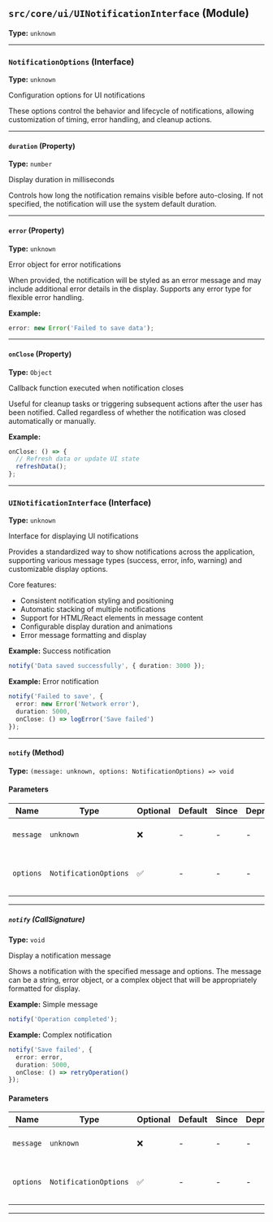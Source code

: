 ## `src/core/ui/UINotificationInterface` (Module)

**Type:** `unknown`

---

### `NotificationOptions` (Interface)

**Type:** `unknown`

Configuration options for UI notifications

These options control the behavior and lifecycle of notifications,
allowing customization of timing, error handling, and cleanup actions.

---

#### `duration` (Property)

**Type:** `number`

Display duration in milliseconds

Controls how long the notification remains visible before auto-closing.
If not specified, the notification will use the system default duration.

---

#### `error` (Property)

**Type:** `unknown`

Error object for error notifications

When provided, the notification will be styled as an error message
and may include additional error details in the display.
Supports any error type for flexible error handling.

**Example:**

```typescript
error: new Error('Failed to save data');
```

---

#### `onClose` (Property)

**Type:** `Object`

Callback function executed when notification closes

Useful for cleanup tasks or triggering subsequent actions after
the user has been notified. Called regardless of whether the
notification was closed automatically or manually.

**Example:**

```typescript
onClose: () => {
  // Refresh data or update UI state
  refreshData();
};
```

---

### `UINotificationInterface` (Interface)

**Type:** `unknown`

Interface for displaying UI notifications

Provides a standardized way to show notifications across the application,
supporting various message types (success, error, info, warning) and
customizable display options.

Core features:

- Consistent notification styling and positioning
- Automatic stacking of multiple notifications
- Support for HTML/React elements in message content
- Configurable display duration and animations
- Error message formatting and display

**Example:** Success notification

```typescript
notify('Data saved successfully', { duration: 3000 });
```

**Example:** Error notification

```typescript
notify('Failed to save', {
  error: new Error('Network error'),
  duration: 5000,
  onClose: () => logError('Save failed')
});
```

---

#### `notify` (Method)

**Type:** `(message: unknown, options: NotificationOptions) => void`

#### Parameters

| Name      | Type                  | Optional | Default | Since | Deprecated | Description                                 |
| --------- | --------------------- | -------- | ------- | ----- | ---------- | ------------------------------------------- |
| `message` | `unknown`             | ❌       | -       | -     | -          | Content to display in the notification      |
| `options` | `NotificationOptions` | ✅       | -       | -     | -          | Optional configuration for the notification |

---

##### `notify` (CallSignature)

**Type:** `void`

Display a notification message

Shows a notification with the specified message and options.
The message can be a string, error object, or a complex object
that will be appropriately formatted for display.

**Example:** Simple message

```typescript
notify('Operation completed');
```

**Example:** Complex notification

```typescript
notify('Save failed', {
  error: error,
  duration: 5000,
  onClose: () => retryOperation()
});
```

#### Parameters

| Name      | Type                  | Optional | Default | Since | Deprecated | Description                                 |
| --------- | --------------------- | -------- | ------- | ----- | ---------- | ------------------------------------------- |
| `message` | `unknown`             | ❌       | -       | -     | -          | Content to display in the notification      |
| `options` | `NotificationOptions` | ✅       | -       | -     | -          | Optional configuration for the notification |

---
